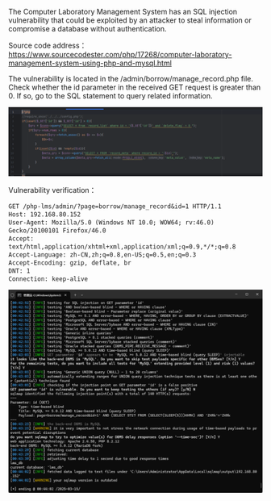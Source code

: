

The Computer Laboratory Management System has an SQL injection vulnerability that could be exploited by an attacker to steal information or compromise a database without authentication.





Source code address：https://www.sourcecodester.com/php/17268/computer-laboratory-management-system-using-php-and-mysql.html



The vulnerability is located in the /admin/borrow/manage_record.php file. Check whether the id parameter in the received GET request is greater than 0. If so, go to the SQL statement to query related information.

![image-20250315004643570](images/image-20250315004643570.png)



Vulnerability verification：

```
GET /php-lms/admin/?page=borrow/manage_record&id=1 HTTP/1.1
Host: 192.168.80.152
User-Agent: Mozilla/5.0 (Windows NT 10.0; WOW64; rv:46.0) Gecko/20100101 Firefox/46.0
Accept: text/html,application/xhtml+xml,application/xml;q=0.9,*/*;q=0.8
Accept-Language: zh-CN,zh;q=0.8,en-US;q=0.5,en;q=0.3
Accept-Encoding: gzip, deflate, br
DNT: 1
Connection: keep-alive

```

![image-20250315004419795](images/image-20250315004419795.png)































